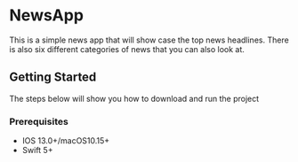 # NewsApp

This is a simple news app that will show case the top news headlines.
There is also six different categories of news that you can also look at.

## Getting Started

The steps below will show you how to download and run the project

### Prerequisites

* IOS 13.0+/macOS10.15+
* Swift 5+
